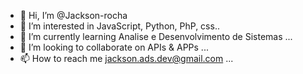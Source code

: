 - 👋 Hi, I’m @Jackson-rocha
- 👀 I’m interested in JavaScript, Python, PhP, css..
- 🌱 I’m currently learning Analise e Desenvolvimento de Sistemas ...
- 💞️ I’m looking to collaborate on APIs & APPs ...
- 📫 How to reach me jackson.ads.dev@gmail.com ...
